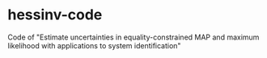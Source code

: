 # hessinv-code
Code of "Estimate uncertainties in equality-constrained MAP and maximum likelihood with applications to system identification"
